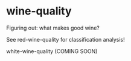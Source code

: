# wine-quality

Figuring out: what makes good wine?

See red-wine-quality for classification analysis!

white-wine-quality (COMING SOON)
